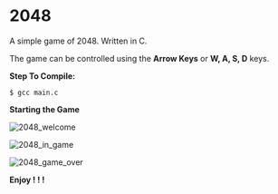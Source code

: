 # 2048
A simple game of 2048.
Written in C.

The game can be controlled using the **Arrow Keys** or **W, A, S, D** keys.

**Step To Compile:**
```
$ gcc main.c
```

**Starting the Game**

![2048_welcome](https://user-images.githubusercontent.com/50477356/214658970-2ceb8d2c-77c6-49ff-ae56-730c20c383e1.png)

![2048_in_game](https://user-images.githubusercontent.com/50477356/214674694-5218e041-a5d6-49e8-b7bd-4a9df41dce35.png)

![2048_game_over](https://user-images.githubusercontent.com/50477356/214674715-5b833eb2-db5f-462b-9241-dbb29a3c2931.png)


**Enjoy ! ! !**
